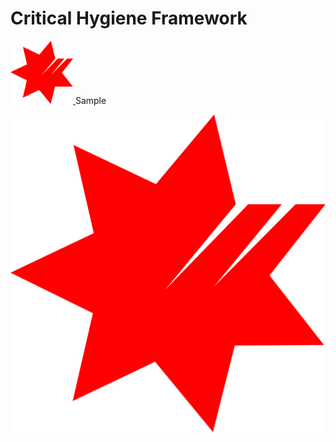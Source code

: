# Critical Hygiene Framework
<a href="Other.dm">
<img src="NAB_Logo.png" alt="drawing" style="width:100px;"/>
</a>Sample

![Image](NAB_Logo.png)
